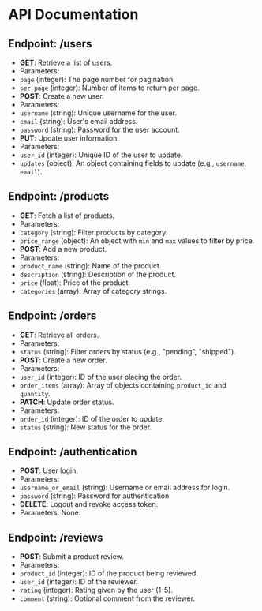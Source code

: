 # API Documentation

## Endpoint: /users
- **GET**: Retrieve a list of users.
 - Parameters:
 - `page` (integer): The page number for pagination.
 - `per_page` (integer): Number of items to return per page.
- **POST**: Create a new user.
 - Parameters:
 - `username` (string): Unique username for the user.
 - `email` (string): User's email address.
 - `password` (string): Password for the user account.
- **PUT**: Update user information.
 - Parameters:
 - `user_id` (integer): Unique ID of the user to update.
 - `updates` (object): An object containing fields to update (e.g., `username`, `email`).

## Endpoint: /products
- **GET**: Fetch a list of products.
 - Parameters:
 - `category` (string): Filter products by category.
 - `price_range` (object): An object with `min` and `max` values to filter by price.
- **POST**: Add a new product.
 - Parameters:
 - `product_name` (string): Name of the product.
 - `description` (string): Description of the product.
 - `price` (float): Price of the product.
 - `categories` (array): Array of category strings.

## Endpoint: /orders
- **GET**: Retrieve all orders.
 - Parameters:
 - `status` (string): Filter orders by status (e.g., "pending", "shipped").
- **POST**: Create a new order.
 - Parameters:
 - `user_id` (integer): ID of the user placing the order.
 - `order_items` (array): Array of objects containing `product_id` and `quantity`.
- **PATCH**: Update order status.
 - Parameters:
 - `order_id` (integer): ID of the order to update.
 - `status` (string): New status for the order.

## Endpoint: /authentication
- **POST**: User login.
 - Parameters:
 - `username_or_email` (string): Username or email address for login.
 - `password` (string): Password for authentication.
- **DELETE**: Logout and revoke access token.
 - Parameters: None.

## Endpoint: /reviews
- **POST**: Submit a product review.
 - Parameters:
 - `product_id` (integer): ID of the product being reviewed.
 - `user_id` (integer): ID of the reviewer.
 - `rating` (integer): Rating given by the user (1-5).
 - `comment` (string): Optional comment from the reviewer.
